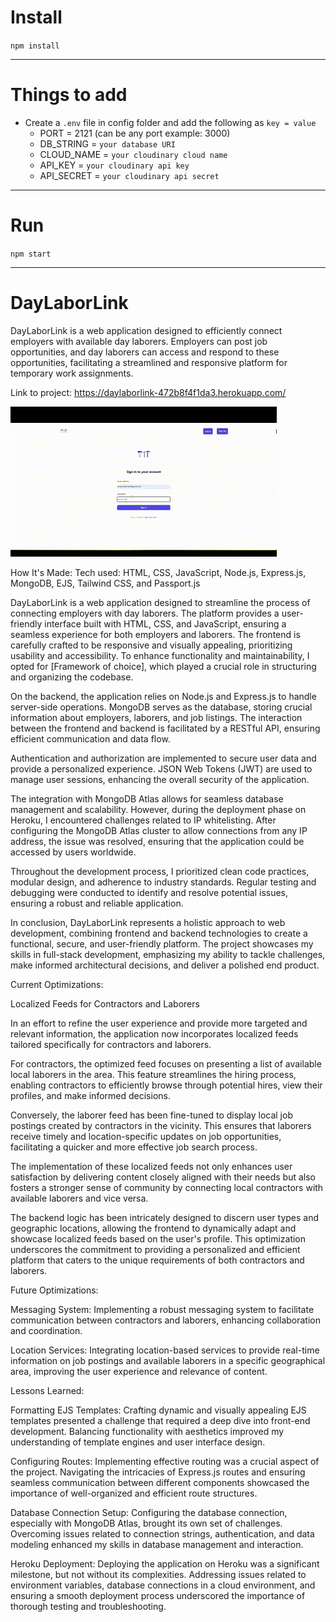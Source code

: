 # Install

`npm install`

---

# Things to add

- Create a `.env` file in config folder and add the following as `key = value`
  - PORT = 2121 (can be any port example: 3000)
  - DB_STRING = `your database URI`
  - CLOUD_NAME = `your cloudinary cloud name`
  - API_KEY = `your cloudinary api key`
  - API_SECRET = `your cloudinary api secret`

---

# Run

`npm start`


---

# DayLaborLink

DayLaborLink is a web application designed to efficiently connect employers with available day laborers. Employers can post job opportunities, and day laborers can access and respond to these opportunities, facilitating a streamlined and responsive platform for temporary work assignments.

Link to project: https://daylaborlink-472b8f4f1da3.herokuapp.com/

![DayLaborLink GIF](<DayLaborLink GIF.gif>)

How It's Made:
Tech used: HTML, CSS, JavaScript, Node.js, Express.js, MongoDB, EJS, Tailwind CSS, and Passport.js

DayLaborLink is a web application designed to streamline the process of connecting employers with day laborers. The platform provides a user-friendly interface built with HTML, CSS, and JavaScript, ensuring a seamless experience for both employers and laborers. The frontend is carefully crafted to be responsive and visually appealing, prioritizing usability and accessibility. To enhance functionality and maintainability, I opted for [Framework of choice], which played a crucial role in structuring and organizing the codebase.

On the backend, the application relies on Node.js and Express.js to handle server-side operations. MongoDB serves as the database, storing crucial information about employers, laborers, and job listings. The interaction between the frontend and backend is facilitated by a RESTful API, ensuring efficient communication and data flow.

Authentication and authorization are implemented to secure user data and provide a personalized experience. JSON Web Tokens (JWT) are used to manage user sessions, enhancing the overall security of the application.

The integration with MongoDB Atlas allows for seamless database management and scalability. However, during the deployment phase on Heroku, I encountered challenges related to IP whitelisting. After configuring the MongoDB Atlas cluster to allow connections from any IP address, the issue was resolved, ensuring that the application could be accessed by users worldwide.

Throughout the development process, I prioritized clean code practices, modular design, and adherence to industry standards. Regular testing and debugging were conducted to identify and resolve potential issues, ensuring a robust and reliable application.

In conclusion, DayLaborLink represents a holistic approach to web development, combining frontend and backend technologies to create a functional, secure, and user-friendly platform. The project showcases my skills in full-stack development, emphasizing my ability to tackle challenges, make informed architectural decisions, and deliver a polished end product.

Current Optimizations:

Localized Feeds for Contractors and Laborers

In an effort to refine the user experience and provide more targeted and relevant information, the application now incorporates localized feeds tailored specifically for contractors and laborers.

For contractors, the optimized feed focuses on presenting a list of available local laborers in the area. This feature streamlines the hiring process, enabling contractors to efficiently browse through potential hires, view their profiles, and make informed decisions.

Conversely, the laborer feed has been fine-tuned to display local job postings created by contractors in the vicinity. This ensures that laborers receive timely and location-specific updates on job opportunities, facilitating a quicker and more effective job search process.

The implementation of these localized feeds not only enhances user satisfaction by delivering content closely aligned with their needs but also fosters a stronger sense of community by connecting local contractors with available laborers and vice versa.

The backend logic has been intricately designed to discern user types and geographic locations, allowing the frontend to dynamically adapt and showcase localized feeds based on the user's profile. This optimization underscores the commitment to providing a personalized and efficient platform that caters to the unique requirements of both contractors and laborers.

Future Optimizations:

Messaging System: Implementing a robust messaging system to facilitate communication between contractors and laborers, enhancing collaboration and coordination.

Location Services: Integrating location-based services to provide real-time information on job postings and available laborers in a specific geographical area, improving the user experience and relevance of content.

Lessons Learned:

Formatting EJS Templates: Crafting dynamic and visually appealing EJS templates presented a challenge that required a deep dive into front-end development. Balancing functionality with aesthetics improved my understanding of template engines and user interface design.

Configuring Routes: Implementing effective routing was a crucial aspect of the project. Navigating the intricacies of Express.js routes and ensuring seamless communication between different components showcased the importance of well-organized and efficient route structures.

Database Connection Setup: Configuring the database connection, especially with MongoDB Atlas, brought its own set of challenges. Overcoming issues related to connection strings, authentication, and data modeling enhanced my skills in database management and interaction.

Heroku Deployment: Deploying the application on Heroku was a significant milestone, but not without its complexities. Addressing issues related to environment variables, database connections in a cloud environment, and ensuring a smooth deployment process underscored the importance of thorough testing and troubleshooting.
